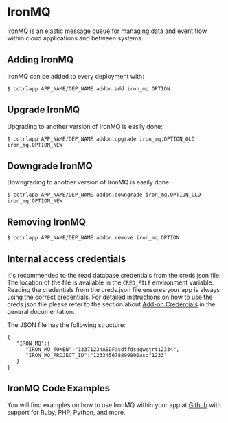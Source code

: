 # IronMQ

IronMQ is an elastic message queue for managing data and event flow within cloud applications and between systems.

## Adding IronMQ

IronMQ can be added to every deployment with:

~~~
$ cctrlapp APP_NAME/DEP_NAME addon.add iron_mq.OPTION
~~~

## Upgrade IronMQ

Upgrading to another version of IronMQ is easily done:

~~~
$ cctrlapp APP_NAME/DEP_NAME addon.upgrade iron_mq.OPTION_OLD iron_mq.OPTION_NEW 
~~~

## Downgrade IronMQ

Downgrading to another version of IronMQ is easily done:

~~~
$ cctrlapp APP_NAME/DEP_NAME addon.downgrade iron_mq.OPTION_OLD iron_mq.OPTION_NEW 
~~~

## Removing IronMQ

~~~
$ cctrlapp APP_NAME/DEP_NAME addon.remove iron_mq.OPTION
~~~

## Internal access credentials

It's recommended to the read database credentials from the creds.json file. The location of the file is available in the `CRED_FILE` environment variable. Reading the credentials from the creds.json file ensures your app is always using the correct credentials. For detailed instructions on how to use the creds.json file please refer to the section about [Add-on Credentials](https://www.cloudcontrol.com/dev-center/platform-documentation#add-on-credentials) in the general documentation.

The JSON file has the following structure:

~~~
{
   "IRON_MQ":{
      "IRON_MQ_TOKEN":"13371234ASDFasdffdsaqwetrt12334",
      "IRON_MQ_PROJECT_ID":"123345678899900asdf1233"
   }
}
~~~

## IronMQ Code Examples

You will find examples on how to use IronMQ within your app at [Github](https://github.com/iron-io/iron_mq_php) with support for Ruby, PHP, Python, and more.

